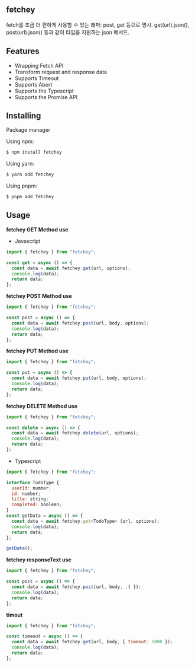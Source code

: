## fetchey

fetch를 조금 더 편하게 사용할 수 있는 래퍼: post, get 등으로 명시. get(url).json<T>(), post(url).json<T>() 등과 같이 타입을 지원하는 json 메서드.

## Features

- Wrapping Fetch API
- Transform request and response data
- Supports Timeout
- Supports Abort
- Supports the Typescript
- Supports the Promise API

## Installing

Package manager

Using npm:

```bash
$ npm install fetchey
```

Using yarn:

```bash
$ yarn add fetchey
```

Using pnpm:

```bash
$ pnpm add fetchey
```

## Usage

**fetchey GET Method use**

- Javascript

```js
import { fetchey } from "fetchey";

const get = async () => {
  const data = await fetchey.get(url, options);
  console.log(data);
  return data;
};
```

**fetchey POST Method use**

```js
import { fetchey } from "fetchey";

const post = async () => {
  const data = await fetchey.post(url, body, options);
  console.log(data);
  return data;
};
```

**fetchey PUT Method use**

```js
import { fetchey } from "fetchey";

const put = async () => {
  const data = await fetchey.put(url, body, options);
  console.log(data);
  return data;
};
```

**fetchey DELETE Method use**

```js
import { fetchey } from "fetchey";

const delete = async () => {
  const data = await fetchey.delete(url, options);
  console.log(data);
  return data;
};
```

- Typescript

```js
import { fetchey } from "fetchey";

interface TodoType {
  userId: number;
  id: number;
  title: string;
  completed: boolean;
}
const getData = async () => {
  const data = await fetchey.get<TodoType> (url, options);
  console.log(data);
  return data;
};

getData();
```

**fetchey responseText use**

```js
import { fetchey } from "fetchey";

const post = async () => {
  const data = await fetchey.post(url, body, ,{ });
  console.log(data);
  return data;
};
```

**timout**

```js
import { fetchey } from "fetchey";

const timeout = async () => {
  const data = await fetchey.get(url, body, { timeout: 5000 });
  console.log(data);
  return data;
};
```
